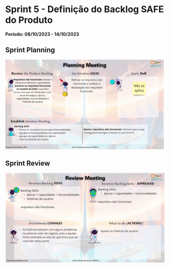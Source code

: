 # Sprint 5 - Definição do Backlog SAFE do Produto

**Período: 08/10/2023 - 14/10/2023**

## Sprint Planning

![Sprint Planning da sprint 5](../../assets/templates_reunioes_sprint/sprint5/planning.jpg)

## Sprint Review

![Sprint Review da sprint 5](../../assets/templates_reunioes_sprint/sprint5/review.jpg)

<!-- ## Sprint Retrospective

![Sprint Retrospective da sprint 0](../../assets/templates_reunioes_sprint/Sprint_Retrospective11_11.png) -->